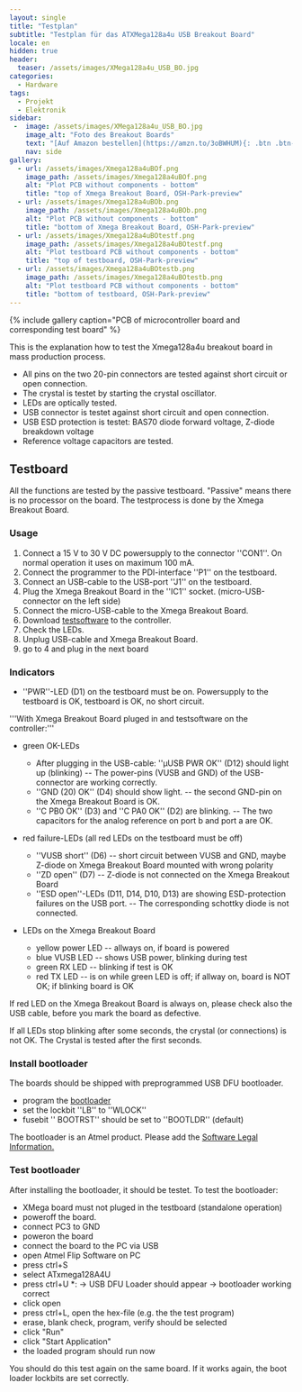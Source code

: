 ```yaml
---
layout: single
title: "Testplan"
subtitle: "Testplan für das ATXMega128a4u USB Breakout Board"
locale: en
hidden: true
header:
  teaser: /assets/images/XMega128a4u_USB_BO.jpg
categories:
  - Hardware
tags:
  - Projekt
  - Elektronik
sidebar:
 -  image: /assets/images/XMega128a4u_USB_BO.jpg
    image_alt: "Foto des Breakout Boards"
    text: "[Auf Amazon bestellen](https://amzn.to/3oBWHUM){: .btn .btn--success}"
    nav: side
gallery:
  - url: /assets/images/Xmega128a4uBOf.png
    image_path: /assets/images/Xmega128a4uBOf.png
    alt: "Plot PCB without components - bottom"
    title: "top of Xmega Breakout Board, OSH-Park-preview"
  - url: /assets/images/Xmega128a4uBOb.png
    image_path: /assets/images/Xmega128a4uBOb.png
    alt: "Plot PCB without components - bottom"
    title: "bottom of Xmega Breakout Board, OSH-Park-preview"
  - url: /assets/images/Xmega128a4uBOtestf.png
    image_path: /assets/images/Xmega128a4uBOtestf.png
    alt: "Plot testboard PCB without components - bottom" 
    title: "top of testboard, OSH-Park-preview"
  - url: /assets/images/Xmega128a4uBOtestb.png
    image_path: /assets/images/Xmega128a4uBOtestb.png
    alt: "Plot testboard PCB without components - bottom" 
    title: "bottom of testboard, OSH-Park-preview"
---
```


{% include gallery caption="PCB of microcontroller board and corresponding test board" %}

This is the explanation how to test the Xmega128a4u breakout board in mass production process.

* All pins on the two 20-pin connectors are tested against short circuit or open connection.
* The crystal is testet by starting the crystal oscillator.
* LEDs are optically tested.
* USB connector is testet against short circuit and open connection. 
* USB ESD protection is testet: BAS70 diode forward voltage, Z-diode breakdown voltage
* Reference voltage capacitors are tested.

## Testboard

All the functions are tested by the passive testboard. "Passive" means there is no processor on the board. The testprocess is done by the Xmega Breakout Board. 

### Usage

1. Connect a 15 V to 30 V DC powersupply to the connector ''CON1''. On normal operation it uses on maximum 100 mA.
2. Connect the programmer to the PDI-interface ''P1'' on the testboard. 
3. Connect an USB-cable to the USB-port ''J1'' on the testboard.
4. Plug the Xmega Breakout Board in the ''IC1'' socket. (micro-USB-connector on the left side)
5. Connect the micro-USB-cable to the Xmega Breakout Board.
6. Download [testsoftware](https://raw.github.com/TheTesla/ATXMega32a4u-USB-Breakout/Xmega128a4u/ATXMega128_USB_TEST/ATXMega128_USB_TEST/Debug/ATXMega128_USB_TEST.hex) to the controller.
7. Check the LEDs.
8. Unplug USB-cable and Xmega Breakout Board.
9. go to 4 and plug in the next board

### Indicators

* ''PWR''-LED (D1) on the testboard must be on. Powersupply to the testboard is OK, testboard is OK, no short circuit.

'''With Xmega Breakout Board pluged in and testsoftware on the controller:'''

* green OK-LEDs
  * After plugging in the USB-cable: ''µUSB PWR OK'' (D12) should light up (blinking) -- The power-pins (VUSB and GND) of the USB-connector are working correctly.
  * ''GND (20) OK'' (D4) should show light. -- the second GND-pin on the Xmega Breakout Board is OK.
  * ''C PB0 OK'' (D3) and ''C PA0 OK'' (D2) are blinking. -- The two capacitors for the analog reference on port b and port a are OK.

* red failure-LEDs (all red LEDs on the testboard must be off)
  * ''VUSB short'' (D6) -- short circuit between VUSB and GND, maybe Z-diode on Xmega Breakout Board mounted with wrong polarity
  * ''ZD open'' (D7) -- Z-diode is not connected on the Xmega Breakout Board
  * ''ESD open''-LEDs (D11, D14, D10, D13) are showing ESD-protection failures on the USB port. -- The corresponding schottky diode is not connected.

* LEDs on the Xmega Breakout Board
  * yellow power LED -- allways on, if board is powered
  * blue VUSB LED -- shows USB power, blinking during test
  * green RX LED -- blinking if test is OK
  * red TX LED -- is on while green LED is off; if allway on, board is NOT OK; if blinking board is OK

If red LED on the Xmega Breakout Board is always on, please check also the USB cable, before you mark the board as defective.

If all LEDs stop blinking after some seconds, the crystal (or connections) is not OK. The Crystal is tested after the first seconds.

### Install bootloader

The boards should be shipped with preprogrammed USB DFU bootloader.

* program the [bootloader](https://raw.github.com/TheTesla/ATXMega32a4u-USB-Breakout/Xmega128a4u/bootloader/atxmega128a4u_104.hex)
* set the lockbit ''LB'' to ''WLOCK''
* fusebit '' BOOTRST'' should be set to ''BOOTLDR'' (default)

The bootloader is an Atmel product. Please add the [Software Legal Information.](https://raw.github.com/TheTesla/ATXMega32a4u-USB-Breakout/Xmega128a4u/bootloader/Software_Legal_Information.txt)

### Test bootloader 

After installing the bootloader, it should be testet. To test the bootloader:

* XMega board must not pluged in the testboard (standalone operation)
* poweroff the board.
* connect PC3 to GND
* poweron the board
* connect the board to the PC via USB
* open Atmel Flip Software on PC
* press ctrl+S
* select ATxmega128A4U
* press ctrl+U
*: → USB DFU Loader should appear → bootloader working correct
* click open
* press ctrl+L, open the hex-file (e.g. the the test program)
* erase, blank check, program, verify should be selected
* click "Run"
* click "Start Application"
* the loaded program should run now

You should do this test again on the same board. If it works again, the boot loader lockbits are set correctly.

